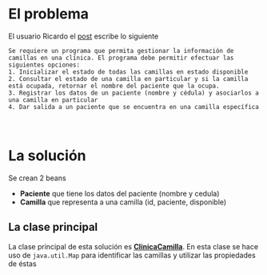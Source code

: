 <h1>El problema</h1>
El usuario Ricardo el <a href="https://www.lawebdelprogramador.com/foros/Java/1696349-Ayuda-ejercicio-java.html#i1696349">post</a> escribe lo siguiente
<br>
<code>
Se requiere un programa que permita gestionar la información de camillas en una clínica. El programa debe permitir efectuar las siguientes opciones:
1. Inicializar el estado de todas las camillas en estado disponible
2. Consultar el estado de una camilla en particular y si la camilla está ocupada, retornar el nombre del paciente que la ocupa.
3. Registrar los datos de un paciente (nombre y cédula) y asociarlos a una camilla en particular
4. Dar salida a un paciente que se encuentra en una camilla específica
</code>
<br><br>
<h1>La solución</h1>
<p>
Se crean 2 beans
<ul>
<li><b>Paciente</b> que tiene los datos del paciente (nombre y cedula)</li>
<li><b>Camilla</b> que representa a una camilla (id, paciente, disponible)</li>
</ul>
</p>

<h2>La clase principal</h2>
<p>
La clase principal de esta solución es <b><a href="https://github.com/billyjoel01/lwp/blob/master/clinicacamillas/ClinicaCamillas.java">ClinicaCamilla</a></b>. En esta clase se hace uso de <code>java.util.Map</code> para 
identificar las camillas y utilizar las propiedades de éstas
</p>

